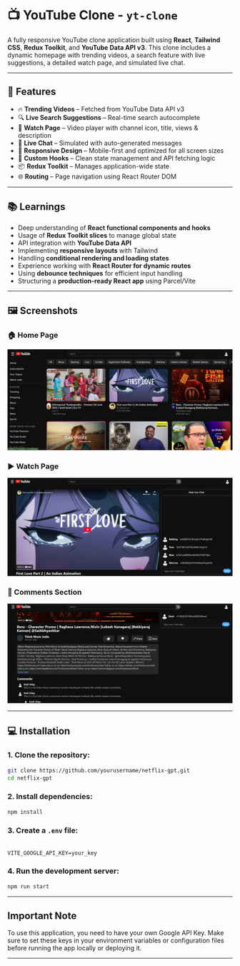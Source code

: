 # 📺 YouTube Clone - `yt-clone`

A fully responsive YouTube clone application built using **React**, **Tailwind CSS**, **Redux Toolkit**, and **YouTube Data API v3**. This clone includes a dynamic homepage with trending videos, a search feature with live suggestions, a detailed watch page, and simulated live chat.

---

## 🚀 Features

- 🔥 **Trending Videos** – Fetched from YouTube Data API v3
- 🔍 **Live Search Suggestions** – Real-time search autocomplete
- 🎥 **Watch Page** – Video player with channel icon, title, views & description
- 💬 **Live Chat** – Simulated with auto-generated messages
- 🎨 **Responsive Design** – Mobile-first and optimized for all screen sizes
- 🧠 **Custom Hooks** – Clean state management and API fetching logic
- 📦 **Redux Toolkit** – Manages application-wide state
- 🌐 **Routing** – Page navigation using React Router DOM

---

## 📚 Learnings

- Deep understanding of **React functional components and hooks**
- Usage of **Redux Toolkit slices** to manage global state
- API integration with **YouTube Data API**
- Implementing **responsive layouts** with Tailwind
- Handling **conditional rendering and loading states**
- Experience working with **React Router for dynamic routes**
- Using **debounce techniques** for efficient input handling
- Structuring a **production-ready React app** using Parcel/Vite

---

## 🖼️ Screenshots

### 🏠 Home Page

![Home Page](./public/screenshots/1-Youtube-clone-HomePage.png)

### ▶️ Watch Page

![Watch Page](./public/screenshots/2-Youtube-clone-WatchPage.png)

### 💬 Comments Section

![Comments Section](./public/screenshots/3-Youtube-clone-comments-section.png)

---

## 💻 Installation

### 1. Clone the repository:

```bash
git clone https://github.com/yourusername/netflix-gpt.git
cd netflix-gpt
```

### 2. Install dependencies:

```bash
npm install
```

### 3. Create a `.env` file:

```env

VITE_GOOGLE_API_KEY=your_key
```

### 4. Run the development server:

```bash
npm run start
```

---

## Important Note

To use this application, you need to have your own Google API Key. Make sure to set these keys in your environment variables or configuration files before running the app locally or deploying it.

---
